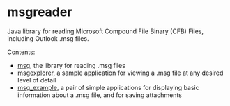 # msgreader
Java library for reading Microsoft Compound File Binary (CFB) Files, including Outlook .msg files.

Contents:
* [msg](https://github.com/Jmcleodfoss/msgreader/tree/master/msg), the library for reading .msg files
* [msgexplorer](https://github.com/Jmcleodfoss/msgreader/tree/master/msgexplorer), a sample application for viewing a .msg file at any desired level of detail
* [msg_example](https://github.com/Jmcleodfoss/msgreader/tree/master/msg_example), a pair of simple applications for displaying basic information about a .msg file, and for saving attachments
